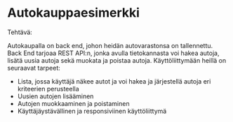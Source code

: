 # Autokauppaesimerkki

Tehtävä:

Autokaupalla on back end, johon heidän autovarastonsa on tallennettu. Back End tarjoaa REST API:n, jonka avulla tietokannasta voi hakea autoja, lisätä uusia autoja sekä muokata ja poistaa autoja. Käyttöliittymään heillä on seuraavat tarpeet:

- Lista, jossa käyttäjä näkee autot ja voi hakea ja järjestellä autoja eri kriteerien perusteella
- Uusien autojen lisääminen
- Autojen muokkaaminen ja poistaminen
- Käyttäjäystävällinen ja responsiviinen käyttöliittymä